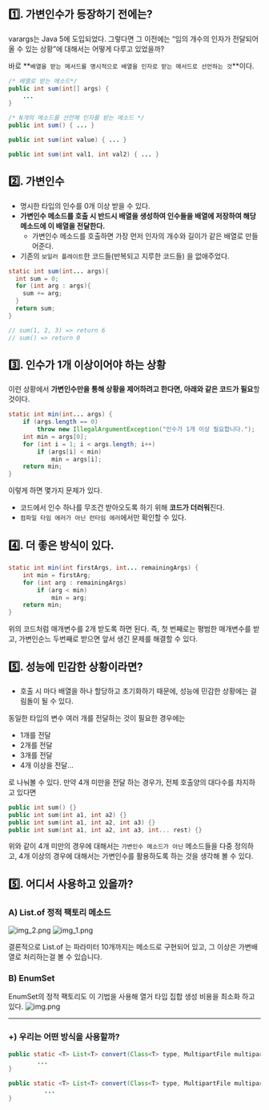 ## 1️⃣. 가변인수가 등장하기 전에는?

varargs는 Java 5에 도입되었다. 그렇다면 그 이전에는 “임의 개수의 인자가 전달되어 올 수 있는 상황”에 대해서는 어떻게 다루고 있었을까?

바로 **`배열을 받는 메서드를 명시적으로 배열을 인자로 받는 메서드로 선언하는 것`**이다.

```java
/* 배열로 받는 메소드*/
public int sum(int[] args) {
	...
}

/* N개의 메소드를 선언해 인자를 받는 메소드 */
public int sum() { ... }

public int sum(int value) { ... }

public int sum(int val1, int val2) { ... }
```

## 2️⃣. 가변인수

- 명시한 타입의 인수를 0개 이상 받을 수 있다.
- **가변인수 메소드를 호출 시 반드시 배열을 생성하여 인수들을 배열에 저장하여 해당 메소드에 이 배열을 전달한다.**
    - 가변인수 메소드를 호출하면 가장 먼저 인자의 개수와 길이가 같은 배열로 만들어준다.
- 기존의 `보일러 플레이트`한 코드들(반복되고 지루한 코드들) 을 없애주었다.

```java
static int sum(int... args){
  int sum = 0;
  for (int arg : args){
    sum += arg;
  }
  return sum;
}

// sum(1, 2, 3) => return 6
// sum() => return 0
```

## 3️⃣. 인수가 1개 이상이어야 하는 상황

이런 상황에서 **가변인수만을 통해 상황을 제어하려고 한다면, 아래와 같은 코드가 필요**할 것이다.

```java
static int min(int... args) {
    if (args.length == 0)
        throw new IllegalArgumentException("인수가 1개 이상 필요합니다.");
    int min = args[0];
    for (int i = 1; i < args.length; i++)
        if (args[i] < min)
            min = args[i];
    return min;
}
```

이렇게 하면 몇가지 문제가 있다.

- 코드에서 인수 하나를 무조건 받아오도록 하기 위해 **코드가 더러워**진다.
- `컴파일 타임 에러가 아닌 런타임 에러`에서만 확인할 수 있다.

## 4️⃣. 더 좋은 방식이 있다.

```java
static int min(int firstArgs, int... remainingArgs) {
    int min = firstArg;
    for (int arg : remainingArgs)
        if (arg < min)
            min = arg;
    return min;
}
```

위의 코드처럼 매개변수를 2개 받도록 하면 된다. 즉, 첫 번째로는 평범한 매개변수를 받고, 가변인순느 두번째로 받으면 앞서 생긴 문제를 해결할 수 있다.

## 5️⃣. 성능에 민감한 상황이라면?

- 호출 시 마다 배열을 하나 할당하고 초기화하기 때문에, 성능에 민감한 상황에는 걸림돌이 될 수 있다.

동일한 타입의 변수 여러 개를 전달하는 것이 필요한 경우에는

- 1개를 전달
- 2개를 전달
- 3개를 전달
- 4개 이상을 전달…

로 나눠볼 수 있다. 만약 4개 미만을 전달 하는 경우가, 전체 호출양의 대다수를 차지하고 있다면

```cpp
public int sum() {}
public int sum(int a1, int a2) {}
public int sum(int a1, int a2, int a3) {}
public int sum(int a1, int a2, int a3, int... rest) {}

```

위와 같이 4개 미만의 경우에 대해서는 `가변인수 메소드가 아닌` 메소드들을 다중 정의하고, 4개 이상의 경우에 대해서는 가변인수를 활용하도록 하는 것을 생각해 볼 수 있다.

## 5️⃣. 어디서 사용하고 있을까?

### A) List.of 정적 팩토리 메소드
![img_2.png](image/img_2.png)
![img_1.png](image/img_1.png)

결론적으로 List.of 는 파라미터 10개까지는 메소드로 구현되어 있고, 그 이상은 가변배열로 처리하는걸 볼 수 있습니다.

### B) EnumSet

EnumSet의 정적 팩토리도 이 기법을 사용해 열거 타입 집합 생성 비용을 최소화 하고 있다.
![img.png](image/img.png)

---

### +) 우리는 어떤 방식을 사용할까?

```java
public static <T> List<T> convert(Class<T> type, MultipartFile multipartFile) {
        ...
}

public static <T> List<T> convert(Class<T> type, MultipartFile multipartFile, int index) {
	      ...
}
```